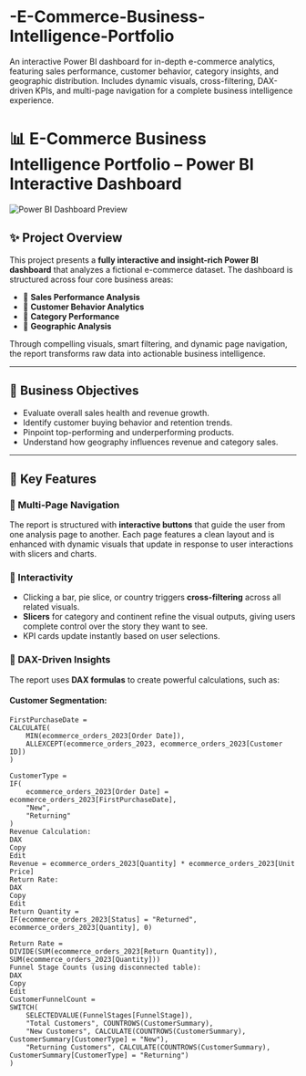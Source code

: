# -E-Commerce-Business-Intelligence-Portfolio
An interactive Power BI dashboard for in-depth e-commerce analytics, featuring sales performance, customer behavior, category insights, and geographic distribution. Includes dynamic visuals, cross-filtering, DAX-driven KPIs, and multi-page navigation for a complete business intelligence experience.

# 📊 E-Commerce Business Intelligence Portfolio – Power BI Interactive Dashboard

![Power BI Dashboard Preview](./visuals/6859652555.jpg)

## ✨ Project Overview

This project presents a **fully interactive and insight-rich Power BI dashboard** that analyzes a fictional e-commerce dataset. The dashboard is structured across four core business areas:

- 🔹 **Sales Performance Analysis**
- 🔹 **Customer Behavior Analytics**
- 🔹 **Category Performance**
- 🔹 **Geographic Analysis**

Through compelling visuals, smart filtering, and dynamic page navigation, the report transforms raw data into actionable business intelligence.

---

## 🧠 Business Objectives

- Evaluate overall sales health and revenue growth.
- Identify customer buying behavior and retention trends.
- Pinpoint top-performing and underperforming products.
- Understand how geography influences revenue and category sales.

---

## 📌 Key Features

### 📁 Multi-Page Navigation
The report is structured with **interactive buttons** that guide the user from one analysis page to another. Each page features a clean layout and is enhanced with dynamic visuals that update in response to user interactions with slicers and charts.

### 🧩 Interactivity
- Clicking a bar, pie slice, or country triggers **cross-filtering** across all related visuals.
- **Slicers** for category and continent refine the visual outputs, giving users complete control over the story they want to see.
- KPI cards update instantly based on user selections.

### 🧪 DAX-Driven Insights

The report uses **DAX formulas** to create powerful calculations, such as:

#### Customer Segmentation:
```DAX
FirstPurchaseDate =
CALCULATE(
    MIN(ecommerce_orders_2023[Order Date]),
    ALLEXCEPT(ecommerce_orders_2023, ecommerce_orders_2023[Customer ID])
)

CustomerType =
IF(
    ecommerce_orders_2023[Order Date] = ecommerce_orders_2023[FirstPurchaseDate],
    "New",
    "Returning"
)
Revenue Calculation:
DAX
Copy
Edit
Revenue = ecommerce_orders_2023[Quantity] * ecommerce_orders_2023[Unit Price]
Return Rate:
DAX
Copy
Edit
Return Quantity =
IF(ecommerce_orders_2023[Status] = "Returned", ecommerce_orders_2023[Quantity], 0)

Return Rate =
DIVIDE(SUM(ecommerce_orders_2023[Return Quantity]), SUM(ecommerce_orders_2023[Quantity]))
Funnel Stage Counts (using disconnected table):
DAX
Copy
Edit
CustomerFunnelCount =
SWITCH(
    SELECTEDVALUE(FunnelStages[FunnelStage]),
    "Total Customers", COUNTROWS(CustomerSummary),
    "New Customers", CALCULATE(COUNTROWS(CustomerSummary), CustomerSummary[CustomerType] = "New"),
    "Returning Customers", CALCULATE(COUNTROWS(CustomerSummary), CustomerSummary[CustomerType] = "Returning")
)
